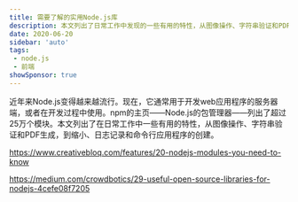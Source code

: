 ```yaml
---
title: 需要了解的实用Node.js库
description: 本文列出了日常工作中发现的一些有用的特性，从图像操作、字符串验证和PDF生成，到缩小、日志记录和命令行应用程序的创建。
date: 2020-06-20
sidebar: 'auto'
tags:
 - node.js
 - 前端
showSponsor: true
---
```


近年来Node.js变得越来越流行。现在，它通常用于开发web应用程序的服务器端，或者在开发过程中使用。npm的主页——Node.js的包管理器——列出了超过25万个模块。本文列出了在日常工作中一些有用的特性，从图像操作、字符串验证和PDF生成，到缩小、日志记录和命令行应用程序的创建。

https://www.creativebloq.com/features/20-nodejs-modules-you-need-to-know

https://medium.com/crowdbotics/29-useful-open-source-libraries-for-nodejs-4cefe08f7205